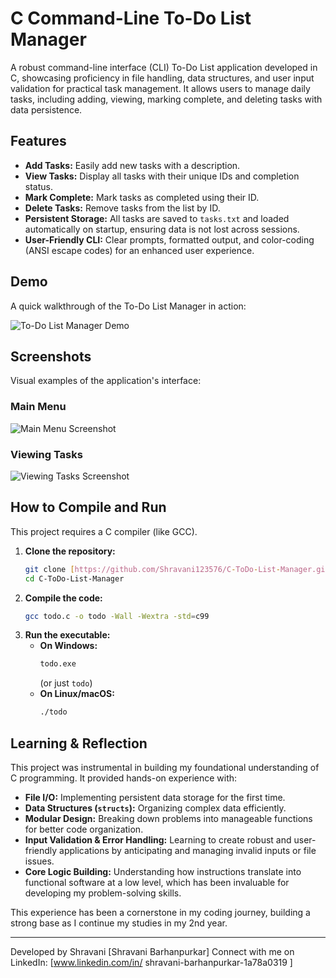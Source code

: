 # C Command-Line To-Do List Manager

A robust command-line interface (CLI) To-Do List application developed in C, showcasing proficiency in file handling, data structures, and user input validation for practical task management. It allows users to manage daily tasks, including adding, viewing, marking complete, and deleting tasks with data persistence.

## Features
* **Add Tasks:** Easily add new tasks with a description.
* **View Tasks:** Display all tasks with their unique IDs and completion status.
* **Mark Complete:** Mark tasks as completed using their ID.
* **Delete Tasks:** Remove tasks from the list by ID.
* **Persistent Storage:** All tasks are saved to `tasks.txt` and loaded automatically on startup, ensuring data is not lost across sessions.
* **User-Friendly CLI:** Clear prompts, formatted output, and color-coding (ANSI escape codes) for an enhanced user experience.

## Demo
A quick walkthrough of the To-Do List Manager in action:

![To-Do List Manager Demo](https://github.com/user-attachments/assets/69ca8fee-a70b-4a93-8059-45546fe22318)


## Screenshots
Visual examples of the application's interface:

### Main Menu
![Main Menu Screenshot](https://github.com/user-attachments/assets/6d120e21-54a6-4e56-8f43-8b4ace892f37)



### Viewing Tasks
![Viewing Tasks Screenshot](https://github.com/user-attachments/assets/4b863ce0-b7b6-43e9-8d75-1d1009b22d72)




## How to Compile and Run
This project requires a C compiler (like GCC).

1.  **Clone the repository:**
    ```bash
    git clone [https://github.com/Shravani123576/C-ToDo-List-Manager.git](https://github.com/Shravani123576/C-ToDo-List-Manager.git)
    cd C-ToDo-List-Manager
    ```
2.  **Compile the code:**
    ```bash
    gcc todo.c -o todo -Wall -Wextra -std=c99
    ```
3.  **Run the executable:**
    * **On Windows:**
        ```bash
        todo.exe
        ```
        (or just `todo`)
    * **On Linux/macOS:**
        ```bash
        ./todo
        ```

## Learning & Reflection
This project was instrumental in building my foundational understanding of C programming. It provided hands-on experience with:
* **File I/O:** Implementing persistent data storage for the first time.
* **Data Structures (`structs`):** Organizing complex data efficiently.
* **Modular Design:** Breaking down problems into manageable functions for better code organization.
* **Input Validation & Error Handling:** Learning to create robust and user-friendly applications by anticipating and managing invalid inputs or file issues.
* **Core Logic Building:** Understanding how instructions translate into functional software at a low level, which has been invaluable for developing my problem-solving skills.

This experience has been a cornerstone in my coding journey, building a strong base as I continue my studies in my 2nd year.

---
Developed by Shravani [Shravani Barhanpurkar]
Connect with me on LinkedIn: [www.linkedin.com/in/
shravani-barhanpurkar-1a78a0319
]
